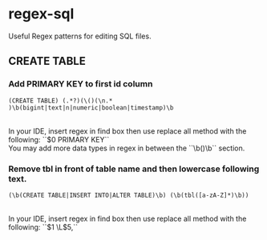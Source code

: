 # regex-sql
Useful Regex patterns for editing SQL files.

## CREATE TABLE
### Add PRIMARY KEY to first id column

``(CREATE TABLE) (.*?)(\()(\n.* )\b(bigint|text|n|numeric|boolean|timestamp)\b``

<br/>
In your IDE, insert regex in find box then use replace all method with the following:
``$0 PRIMARY KEY``
<br/>
You may add more data types in regex in between the ``\b()\b`` section. 

### Remove tbl in front of table name and then lowercase following text.

``(\b(CREATE TABLE|INSERT INTO|ALTER TABLE)\b) (\b(tbl([a-zA-Z]*)\b))``

<br/>
In your IDE, insert regex in find box then use replace all method with the following:
``$1 \L$5,``
<br/>
